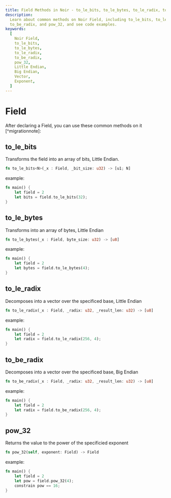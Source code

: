 ```yaml
---
title: Field Methods in Noir - to_le_bits, to_le_bytes, to_le_radix, to_be_radix, pow_32
description:
  Learn about common methods on Noir Field, including to_le_bits, to_le_bytes, to_le_radix,
  to_be_radix, and pow_32, and see code examples.
keywords:
  [
    Noir Field,
    to_le_bits,
    to_le_bytes,
    to_le_radix,
    to_be_radix,
    pow_32,
    Little Endian,
    Big Endian,
    Vector,
    Exponent,
  ]
---
```


# Field

After declaring a Field, you can use these common methods on it [^migrationnote]:

## to_le_bits

Transforms the field into an array of bits, Little Endian.

```rust
fn to_le_bits<N>(_x : Field, _bit_size: u32) -> [u1; N]
```

example:

```rust
fn main() {
    let field = 2
    let bits = field.to_le_bits(32);
}
```

## to_le_bytes

Transforms into an array of bytes, Little Endian

```rust
fn to_le_bytes(_x : Field, byte_size: u32) -> [u8]
```

example:

```rust
fn main() {
    let field = 2
    let bytes = field.to_le_bytes(4);
}
```

## to_le_radix

Decomposes into a vector over the specificed base, Little Endian

```rust
fn to_le_radix(_x : Field, _radix: u32, _result_len: u32) -> [u8]
```

example:

```rust
fn main() {
    let field = 2
    let radix = field.to_le_radix(256, 4);
}
```

## to_be_radix

Decomposes into a vector over the specificed base, Big Endian

```rust
fn to_be_radix(_x : Field, _radix: u32, _result_len: u32) -> [u8]
```

example:

```rust
fn main() {
    let field = 2
    let radix = field.to_be_radix(256, 4);
}
```

## pow_32

Returns the value to the power of the specificied exponent

```rust
fn pow_32(self, exponent: Field) -> Field
```

example:

```rust
fn main() {
    let field = 2
    let pow = field.pow_32(4);
    constrain pow == 16;
}
```
